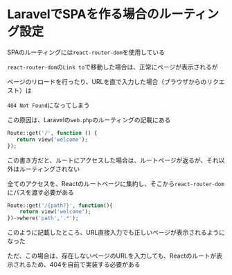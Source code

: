 # LaravelでSPAを作る場合のルーティング設定

SPAのルーティングには`react-router-dom`を使用している

`react-router-dom`の`Link to`で移動した場合は、正常にページが表示されるが

ページのリロードを行ったり、URLを直で入力した場合（ブラウザからのリクエスト）は

`404 Not Found`になってしまう

この原因は、Laravelの`web.php`のルーティングの記載にある

```php
Route::get('/', function () {
   return view('welcome');
});
```

この書き方だと、ルートにアクセスした場合は、ルートページが返るが、それ以外はルーティングされない

全てのアクセスを、Reactのルートページに集約し、そこから`react-router-dom`にパスを渡す必要がある

```php
Route::get('/{path?}', function(){
    return view('welcome');
})->where('path','.*');
```

このように記載したところ、URL直接入力でも正しいページが表示されるようになった

ただ、この場合は、存在しないページのURLを入力しても、Reactのルートが表示されるため、404を自前で実装する必要がある



